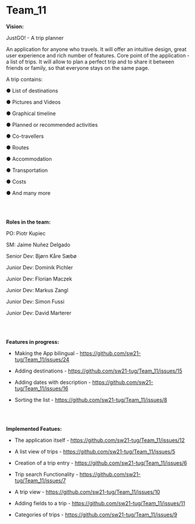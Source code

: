 # Team_11

**Vision:**

JustGO! - A trip planner

An application for anyone who travels.
It will offer an intuitive design, great user experience and rich number of features.
Core point of the application - a list of trips.
It will allow to plan a perfect trip and to share it between friends or family, so that everyone stays on the same page.

A trip contains:

● List of destinations

● Pictures and Videos

● Graphical timeline

● Planned or recommended activities

● Co-travellers

● Routes

● Accommodation

● Transportation

● Costs

● And many more

<br />
<br />

**Roles in the team:**

PO: Piotr Kupiec

SM: Jaime Nuñez Delgado

Senior Dev: Bjørn Kåre Sæbø

Junior Dev: Dominik Pichler

Junior Dev: Florian Maczek

Junior Dev: Markus Zangl

Junior Dev: Simon Fussi

Junior Dev: David Marterer

<br />
<br />

**Features in progress:**
- Making the App bilingual - https://github.com/sw21-tug/Team_11/issues/24

- Adding destinations - https://github.com/sw21-tug/Team_11/issues/15

- Adding dates with description - https://github.com/sw21-tug/Team_11/issues/16

- Sorting the list - https://github.com/sw21-tug/Team_11/issues/8

<br />
<br />

**Implemented Featues:**

- The application itself - https://github.com/sw21-tug/Team_11/issues/12

- A list view of trips - https://github.com/sw21-tug/Team_11/issues/5

- Creation of a trip entry - https://github.com/sw21-tug/Team_11/issues/6

- Trip search Functionality - https://github.com/sw21-tug/Team_11/issues/7

- A trip view - https://github.com/sw21-tug/Team_11/issues/10

- Adding fields to a trip - https://github.com/sw21-tug/Team_11/issues/11

- Categories of trips - https://github.com/sw21-tug/Team_11/issues/9

